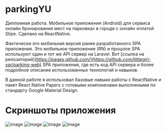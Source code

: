 # parkingYU
Дипломная работа. Мобильное приложения (Android) для сервиса онлайн бронирования мест на парковках в городе с онлайн оплатой Stipe. Сделано на ReactNative.  

Фактически это мобильная версия ранее разработанного SPA приложения. Это мобильное приложение (RN) и прошлое SPA используют один и тот же API сервер на Laravel. Вот [ссылка на репозиторий](https://pages.github.com/](https://github.com/littlegirl-yar/parking-web) SPA приложения, где есть код API сервера и более подробное описание использованных технологий и навыков.  

В данной работе я использовал базовые навыки работы с ReactNative и пакет React Native Papers с готовыми компоненами выполнеными по стандарту Google Material Design.
# Скриншоты приложения
![image](https://github.com/littlegirl-yar/parkingYU/assets/59262478/a177fb41-7784-4f32-b523-ea65a27d5685)
![image](https://github.com/littlegirl-yar/parkingYU/assets/59262478/a9b4db4b-204f-4e65-a105-50de6e201304)
![image](https://github.com/littlegirl-yar/parkingYU/assets/59262478/30e1f99d-a373-416b-ba8b-51ca9f4a7c9a)
![image](https://github.com/littlegirl-yar/parkingYU/assets/59262478/a5d80495-fa86-408f-a399-5c1cc0b2f9ce)

